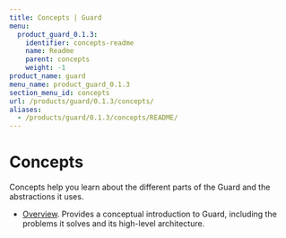 ```yaml
---
title: Concepts | Guard
menu:
  product_guard_0.1.3:
    identifier: concepts-readme
    name: Readme
    parent: concepts
    weight: -1
product_name: guard
menu_name: product_guard_0.1.3
section_menu_id: concepts
url: /products/guard/0.1.3/concepts/
aliases:
  - /products/guard/0.1.3/concepts/README/
---
```


# Concepts

Concepts help you learn about the different parts of the Guard and the abstractions it uses.

- [Overview](/docs/concepts/overview.md). Provides a conceptual introduction to Guard, including the problems it solves and its high-level architecture.
